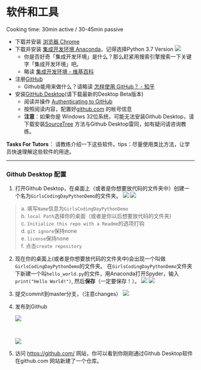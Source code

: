 # 软件和工具

Cooking time: 30min active / 30-45min passive

- 下载并安装 [浏览器 Chrome](http://cn.bing.com/search?q=chrome)
- 下载并安装 [集成开发环境 Anaconda](https://www.anaconda.com/download/)，记得选择Python 3.7 Version
  ![](/image/anaconda-3.6.png)
  - 你是否好奇「集成开发环境」是什么？那么赶紧用搜索引擎搜索一下关键字「集成开发环境」吧。
  - 略读 [集成开发环境 - 维基百科](https://zh.wikipedia.org/wiki/%E9%9B%86%E6%88%90%E5%BC%80%E5%8F%91%E7%8E%AF%E5%A2%83)
- 注册[GitHub](https://github.com/)
  - Github能用来做什么？请略读 [怎样使用 GitHub？ - 知乎](https://www.zhihu.com/question/20070065)
- 安装[GitHub Desktop](https://desktop.github.com/)(请下载最新的Desktop Beta版本)
  - 阅读并操作 [Authenticating to GitHub](https://help.github.com/desktop/guides/getting-started-with-github-desktop/authenticating-to-github/)
  - 按照阅读内容，配置好[github.com](http://github.com) 的帐号信息
  - **注意**：如果你是 Windows 32位系统，可能无法安装Github Desktop，请下载安装[SourceTree](https://www.sourcetreeapp.com/) 方法与Github Desktop雷同，如有疑问请咨询教练。

**Tasks For Tutors**：
请教练介绍一下这些软件。tips：尽量使用类比方法，让学员快速理解这些软件的用途。

------

### Github Desktop 配置

1. 打开Github Desktop，在桌面上（或者是你想要放代码的文件夹中）创建一个名为`GirlsCodingDayPythonDemo`的文件夹。
   ![](http://ocuwjo7n4.bkt.clouddn.com/blog/2017-07-20-githubDesktopCreateNewRepo.png)
   ![](http://ocuwjo7n4.bkt.clouddn.com/blog/2017-07-20-gitDesktopNewRepoInfo.png)

  > a. 填写`Name`信息为`GirlsCodingDayPythonDemo`  
  > b. `local Path`选择你的桌面（或者是你以后想要放代码的文件夹)  
    c. `Initialize this repo with a Readme`的选项打钩  
    d. `git ignore`保持none  
    e. `license`保持none  
    f. 点击`create repository`  
2. 现在你的桌面上(或者是你想要放代码的文件夹中)会出现一个叫做`GirlsCodingDayPythonDemo`的文件夹。
   在`GirlsCodingDayPythonDemo`文件夹下新建一个叫`hello_world.py`的文件，用Anaconda打开Spyder，输入`print("Hello World!")`, 然后**保存**（一定要保存！）。
   ![](/image/Anaconda.png)
   ![](/image/Spyder.v2.png)
3. 提交commit到master分支，（注意changes）
   ![](/image/GithubCommit.png)
4. 发布到Github

   ![](http://ocuwjo7n4.bkt.clouddn.com/blog/2017-05-26-063511.jpg)

   ​

   ![](http://ocuwjo7n4.bkt.clouddn.com/blog/2017-05-26-064818.jpg)

5. 访问 https://github.com/ 网站，你可以看到你刚刚通过Github Desktop软件在github.com 网站新建了一个仓库。